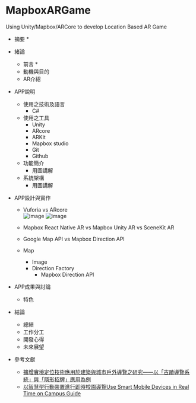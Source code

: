 # MapboxARGame
Using Unity/Mapbox/ARCore to develop Location Based AR Game

* 摘要
  * 
* 緒論
  * 前言
    * 
  * 動機與目的
  * AR介紹
* APP說明
  * 使用之技術及語言
    * C#
  * 使用之工具
    * Unity
    * ARcore
    * ARKit
    * Mapbox studio
    * Git
    * Github
  * 功能簡介
    * 用圖講解
  * 系統架構
    * 用圖講解
      
* APP設計與實作
  * Vuforia vs ARcore  
  ![image](https://user-images.githubusercontent.com/38349902/47475190-0b643c80-d84d-11e8-8be5-9adc0e2ffdc0.png)
  ![image](https://user-images.githubusercontent.com/38349902/47475237-3cdd0800-d84d-11e8-8067-e0251f795656.png)
  

  * Mapbox React Native AR vs Mapbox Unity AR vs SceneKit AR
  * Google Map API vs Mapbox Direction API
  * Map
    * Image
    * Direction Factory
       * Mapbox Direction API   
* APP成果與討論
  * 特色
* 結論
  * 總結
  * 工作分工
  * 開發心得
  * 未來展望
* 參考文獻 
  * [擴增實境定位技術應用於建築與城市戶外導覽之研究——以「古蹟導覽系統」與「隱形招牌」應用為例](https://reurl.cc/5qy9G)
  * [以智慧型行動裝置進行即時校園導覽Use Smart Mobile Devices in Real Time on Campus Guide](https://reurl.cc/XkYKa)
  
  




